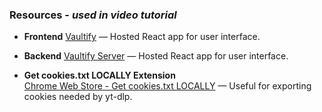 ### Resources - *used in video tutorial*

- **Frontend**
  [Vaultify](https://vaultify-frontend-six.vercel.app/profile) — Hosted React app for user interface.

- **Backend**
  [Vaultify Server](https://github.com/OpsEclipse/vaultify-backend) — Hosted React app for user interface.
  
- **Get cookies.txt LOCALLY Extension**  
  [Chrome Web Store - Get cookies.txt LOCALLY](https://chromewebstore.google.com/detail/get-cookiestxt-locally/cclelndahbckbenkjhflpdbgdldlbecc) — Useful for exporting cookies needed by yt-dlp.
